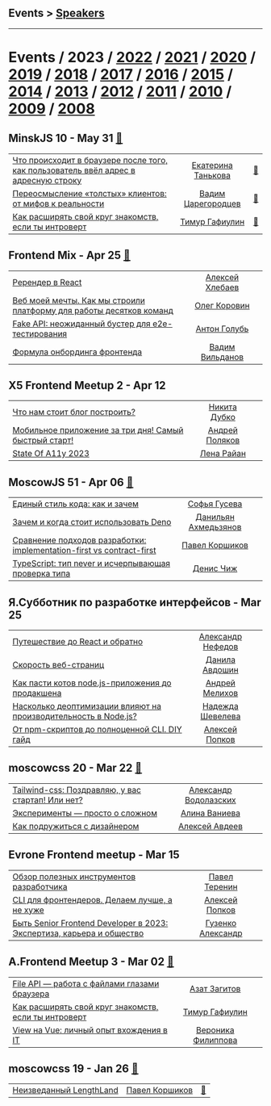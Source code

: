 ## Events > [Speakers](speakers.md)
---

# Events / 2023 / [2022](/2022.md) / [2021](/2021.md) / [2020](/2020.md) / [2019](/2019.md) / [2018](/2018.md) / [2017](/2017.md) / [2016](/2016.md) / [2015](/2015.md) / [2014](/2014.md) / [2013](/2013.md) / [2012](/2012.md) / [2011](/2011.md) / [2010](/2010.md) / [2009](/2009.md) / [2008](/2008.md) 

## MinskJS 10 - May 31 [:movie_camera:](https:&#x2F;&#x2F;www.youtube.com&#x2F;playlist?list&#x3D;PL-whh3wS8xsKmtx780yYpGdA7kiOIxjyu)
| | | |
| --- | :---: | --- |
| [Что происходит в браузере после того, как пользователь ввёл адрес в адресную строку](https://youtu.be/OjBcOQ_ynJo)  |  [Екатерина Танькова](speakers/Екатерина%20Танькова.md)  | [:notebook:](https://tankovae.github.io/slides/)   |
| [Переосмысление «толстых» клиентов: от мифов к реальности](https://youtu.be/SOgqE9WzMv0)  |  [Вадим Царегородцев](speakers/Вадим%20Царегородцев.md)  | [:notebook:](https://drive.google.com/file/d/1PnVi-LmIo2RVRxHMsRPZnXKgBsPy6A3Y/view)   |
| [Как расширять свой круг знакомств, если ты интроверт](https://youtu.be/NoI4IIc3U1w)  |  [Тимур Гафиулин](speakers/Тимур%20Гафиулин.md)  | [:notebook:](https://docs.google.com/presentation/d/1DYdwdKVGJeDf1pI0Fte-RR8pfiMeOJ6iaur06WtRy8Y/edit)   |
## Frontend Mix - Apr 25 [:movie_camera:](https:&#x2F;&#x2F;vk.com&#x2F;wall-216177318_83)
| | | |
| --- | :---: | --- |
| [Ререндер в React](https://youtu.be/NdObrs0amnk)  |  [Алексей Хлебаев](speakers/Алексей%20Хлебаев.md)  |    |
| [Веб моей мечты. Как мы строили платформу для работы десятков команд](https://youtu.be/-2nvEk3rXs0)  |  [Олег Коровин](speakers/Олег%20Коровин.md)  |    |
| [Fake API: неожиданный бустер для e2e-тестирования](https://youtu.be/2JAKy-6TQ4o)  |  [Антон Голубь](speakers/Антон%20Голубь.md)  |    |
| [Формула онбординга фронтенда](https://youtu.be/h-7zS2qdWxQ)  |  [Вадим Вильданов](speakers/Вадим%20Вильданов.md)  |    |
## X5 Frontend Meetup 2 - Apr 12 
| | | |
| --- | :---: | --- |
| [Что нам стоит блог построить?](https://youtu.be/ciXojSeuanc)  |  [Никита Дубко](speakers/Никита%20Дубко.md)  |    |
| [Мобильное приложение за три дня! Самый быстрый старт!](https://youtu.be/9UGUKEqaOas)  |  [Андрей Поляков](speakers/Андрей%20Поляков.md)  |    |
| [State Of A11y 2023](https://youtu.be/J_37hZhqyxk)  |  [Лена Райан](speakers/Лена%20Райан.md)  |    |
## MoscowJS 51 - Apr 06 [:movie_camera:](https:&#x2F;&#x2F;youtu.be&#x2F;xEwlvYJT9lg)
| | | |
| --- | :---: | --- |
| [Единый стиль кода: как и зачем](https://www.youtube.com/watch?v=xEwlvYJT9lg&t=726s)  |  [Софья Гусева](speakers/Софья%20Гусева.md)  |    |
| [Зачем и когда стоит использовать Deno](https://www.youtube.com/watch?v=xEwlvYJT9lg&t=1622s)  |  [Данильян Ахмедьзянов](speakers/Данильян%20Ахмедьзянов.md)  |    |
| [Сравнение подходов разработки: implementation-first vs contract-first](https://www.youtube.com/watch?v=xEwlvYJT9lg&t=4206s)  |  [Павел Коршиков](speakers/Павел%20Коршиков.md)  |    |
| [TypeScript: тип never и исчерпывающая проверка типа](https://www.youtube.com/watch?v=xEwlvYJT9lg&t=6257s)  |  [Денис Чиж](speakers/Денис%20Чиж.md)  |    |
## Я.Субботник по разработке интерфейсов - Mar 25 
| | | |
| --- | :---: | --- |
| [Путешествие до React и обратно](https://www.youtube.com/watch?v=bB-R_lOlTLE&t=374s)  |  [Александр Нефедов](speakers/Александр%20Нефедов.md)  |    |
| [Скорость веб-страниц](https://www.youtube.com/watch?v=bB-R_lOlTLE&t=3044s)  |  [Данила Авдошин](speakers/Данила%20Авдошин.md)  |    |
| [Как пасти котов node.js-приложения до продакшена](https://www.youtube.com/watch?v=bB-R_lOlTLE&t=6945s)  |  [Андрей Мелихов](speakers/Андрей%20Мелихов.md)  |    |
| [Насколько деоптимизации влияют на производительность в Node.js?](https://www.youtube.com/watch?v=bB-R_lOlTLE&t=9034s)  |  [Надежда Шевелева](speakers/Надежда%20Шевелева.md)  |    |
| [От npm-скриптов до полноценной CLI. DIY гайд](https://www.youtube.com/watch?v=bB-R_lOlTLE&t=12834s)  |  [Алексей Попков](speakers/Алексей%20Попков.md)  |    |
## moscowcss 20 - Mar 22 [:movie_camera:](https:&#x2F;&#x2F;youtu.be&#x2F;dhjDOhQHnuA)
| | | |
| --- | :---: | --- |
| [Tailwind-css: Поздравляю, у вас стартап! Или нет?](https://youtu.be/WliFSy9kXr8)  |  [Александр Водолазских](speakers/Александр%20Водолазских.md)  |    |
| [Эксперименты — просто о сложном](https://www.youtube.com/watch?v=dhjDOhQHnuA&t=3344s)  |  [Алина Ваниева](speakers/Алина%20Ваниева.md)  |    |
| [Как подружиться с дизайнером](https://www.youtube.com/watch?v=dhjDOhQHnuA&t=5205s)  |  [Алексей Авдеев](speakers/Алексей%20Авдеев.md)  |    |
## Evrone Frontend meetup - Mar 15 
| | | |
| --- | :---: | --- |
| [Обзор полезных инструментов разработчика](https://youtu.be/4-4V51u0F7M)  |  [Павел Теренин](speakers/Павел%20Теренин.md)  |    |
| [CLI для фронтендеров. Делаем лучше, а не хуже](https://youtu.be/fGvA-e0OW9E)  |  [Алексей Попков](speakers/Алексей%20Попков.md)  |    |
| [Быть Senior Frontend Developer в 2023: Экспертиза, карьера и общество](https://youtu.be/BnKJcGVqn60)  |  [Гузенко Александр](speakers/Гузенко%20Александр.md)  |    |
## A.Frontend Meetup 3 - Mar 02 [:movie_camera:](https:&#x2F;&#x2F;www.youtube.com&#x2F;watch?v&#x3D;DE-pCki2ebM)
| | | |
| --- | :---: | --- |
| [File API — работа с файлами глазами браузера](https://youtu.be/55ogtGJgwjg)  |  [Азат Загитов](speakers/Азат%20Загитов.md)  |    |
| [Как расширять свой круг знакомств, если ты интроверт](https://youtu.be/L-DLWltHirc)  |  [Тимур Гафиулин](speakers/Тимур%20Гафиулин.md)  |    |
| [View на Vue: личный опыт вхождения в IT](https://youtu.be/lZhWb1zrYAA)  |  [Вероника Филиппова](speakers/Вероника%20Филиппова.md)  |    |
## moscowcss 19 - Jan 26 [:movie_camera:](https:&#x2F;&#x2F;youtu.be&#x2F;Ptlv_HZ8UFc)
| | | |
| --- | :---: | --- |
| [Неизведанный LengthLand](https://youtu.be/Ptlv_HZ8UFc)  |  [Павел Коршиков](speakers/Павел%20Коршиков.md)  | [:notebook:](https://drive.google.com/drive/folders/1dUyW9cUAozhbLx6hRFietNiKH3drcdnw)   |
